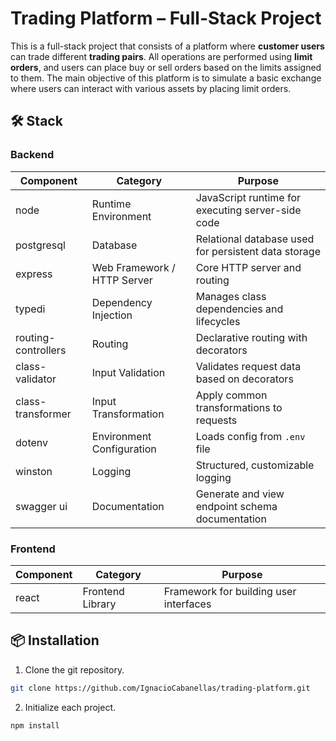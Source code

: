 # Trading Platform – Full-Stack Project

This is a full-stack project that consists of a platform where **customer users** can trade different **trading pairs**. All operations are performed using **limit orders**, and users can place buy or sell orders based on the limits assigned to them.
The main objective of this platform is to simulate a basic exchange where users can interact with various assets by placing limit orders.

## 🛠️ Stack

### Backend

| Component | Category | Purpose |
|-|-|-|
| node | Runtime Environment | JavaScript runtime for executing server-side code |
| postgresql | Database | Relational database used for persistent data storage |
| express | Web Framework / HTTP Server | Core HTTP server and routing |
| typedi | Dependency Injection | Manages class dependencies and lifecycles |
| routing-controllers | Routing | Declarative routing with decorators |
| class-validator | Input Validation | Validates request data based on decorators |
| class-transformer | Input Transformation | Apply common transformations to requests |
| dotenv | Environment Configuration | Loads config from `.env` file |
| winston | Logging | Structured, customizable logging |
| swagger ui | Documentation | Generate and view endpoint schema documentation |

### Frontend

| Component | Category | Purpose |
|-|-|-|
| react | Frontend Library | Framework for building user interfaces |

## 📦 Installation

1. Clone the git repository.

```bash
git clone https://github.com/IgnacioCabanellas/trading-platform.git
```

2. Initialize each project.

```bash
npm install
```

